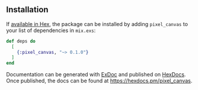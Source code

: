 ## Installation

If [available in Hex](https://hex.pm/docs/publish), the package can be installed
by adding `pixel_canvas` to your list of dependencies in `mix.exs`:

```elixir
def deps do
  [
    {:pixel_canvas, "~> 0.1.0"}
  ]
end
```

Documentation can be generated with [ExDoc](https://github.com/elixir-lang/ex_doc)
and published on [HexDocs](https://hexdocs.pm). Once published, the docs can
be found at <https://hexdocs.pm/pixel_canvas>.

